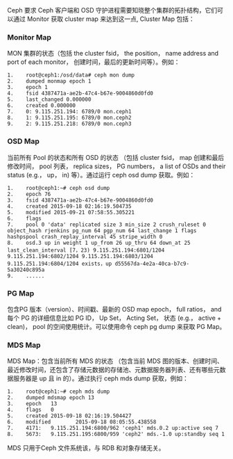 Ceph 要求 Ceph 客户端和 OSD 守护进程需要知晓整个集群的拓扑结构，它们可以通过 Monitor 获取 cluster map 来达到这一点, Cluster Map 包括：

### Monitor Map

MON 集群的状态（包括 the cluster fsid， the position， name address and port of each monitor， 创建时间，最后的更新时间等）。例如：

```
1.    root@ceph1:/osd/data# ceph mon dump 
2.    dumped monmap epoch 1 
3.    epoch 1 
4.    fsid 4387471a-ae2b-47c4-b67e-9004860d0fd0 
5.    last_changed 0.000000 
6.    created 0.000000 
7.    0: 9.115.251.194: 6789/0 mon.ceph1 
8.    1: 9.115.251.195: 6789/0 mon.ceph2 
9.    2: 9.115.251.218: 6789/0 mon.ceph3
```

### OSD Map

当前所有 Pool 的状态和所有 OSD 的状态 （包括 cluster fsid， map 创建和最后修改时间， pool 列表， replica sizes， PG numbers， a list of OSDs and their status \(e.g.， up， in\) 等）。通过运行 ceph osd dump 获取。例如：

```
1.    root@ceph1:~# ceph osd dump
2.    epoch 76
3.    fsid 4387471a-ae2b-47c4-b67e-9004860d0fd0
4.    created 2015-09-18 02:16:19.504735
5.    modified 2015-09-21 07:58:55.305221
6.    flags
7.    pool 0 'data' replicated size 3 min_size 2 crush_ruleset 0 object_hash rjenkins pg_num 64 pgp_num 64 last_change 1 flags hashpspool crash_replay_interval 45 stripe_width 0 
8.    osd.3 up in weight 1 up_from 26 up_thru 64 down_at 25 last_clean_interval [7，23) 9.115.251.194:6801/1204 9.115.251.194:6802/1204 9.115.251.194:6803/1204 9.115.251.194:6804/1204 exists，up d55567da-4e2a-40ca-b7c9-5a30240c895a 
9.    ......
```

### PG Map

包含PG 版本（version）、时间戳、最新的 OSD map epoch， full ratios， and 每个 PG 的详细信息比如 PG ID， Up Set， Acting Set， 状态 \(e.g.， active + clean\)， pool 的空间使用统计。可以使用命令 ceph pg dump 来获取 PG Map。

### MDS Map

MDS Map：包含当前所有 MDS 的状态 （包含当前 MDS 图的版本、创建时间、最近修改时间，还包含了存储元数据的存储池、元数据服务器列表、还有哪些元数据服务器是 up 且 in 的）。通过执行 ceph mds dump 获取，例如：

```
1.    root@ceph1:~# ceph mds dump
2.    dumped mdsmap epoch 13
3.    epoch   13
4.    flags   0
5.    created 2015-09-18 02:16:19.504427
6.    modified        2015-09-18 08:05:55.438558
7.    4171:   9.115.251.194:6800/962 'ceph1' mds.0.2 up:active seq 7
8.    5673:   9.115.251.195:6800/959 'ceph2' mds.-1.0 up:standby seq 1
```

MDS 只用于Ceph 文件系统该，与 RDB 和对象存储无关。

